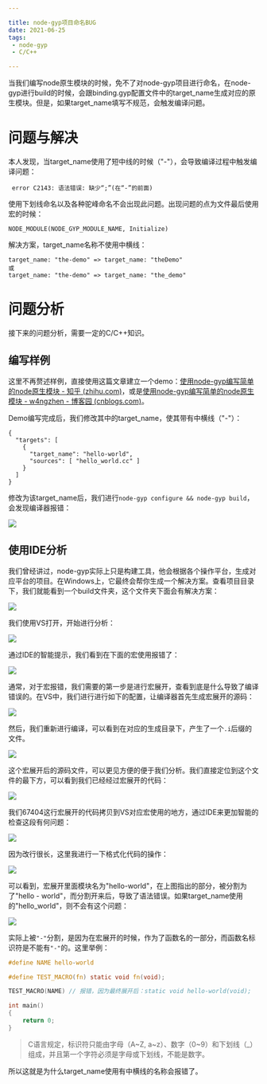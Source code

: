 ```yaml
---

title: node-gyp项目命名BUG
date: 2021-06-25
tags:
 - node-gyp
 - C/C++

---
```


当我们编写node原生模块的时候，免不了对node-gyp项目进行命名，在node-gyp进行build的时候，会跟binding.gyp配置文件中的target_name生成对应的原生模块。但是，如果target_name填写不规范，会触发编译问题。

<!-- more -->

# 问题与解决

本人发现，当target_name使用了短中线的时候（"-"），会导致编译过程中触发编译问题：

```
 error C2143: 语法错误: 缺少“;”(在“-”的前面) 
```

使用下划线命名以及各种驼峰命名不会出现此问题。出现问题的点为文件最后使用宏的时候：

```
NODE_MODULE(NODE_GYP_MODULE_NAME, Initialize)
```

解决方案，target_name名称不使用中横线：

```
target_name: "the-demo" => target_name: "theDemo"
或
target_name: "the-demo" => target_name: "the_demo"
```

# 问题分析

接下来的问题分析，需要一定的C/C++知识。

## 编写样例

这里不再赘述样例，直接使用这篇文章建立一个demo：[使用node-gyp编写简单的node原生模块 - 知乎 (zhihu.com)](https://zhuanlan.zhihu.com/p/383948462)，或是[使用node-gyp编写简单的node原生模块 - w4ngzhen - 博客园 (cnblogs.com)](https://www.cnblogs.com/w4ngzhen/p/14931367.html)。

Demo编写完成后，我们修改其中的target_name，使其带有中横线（"-"）：

```
{
  "targets": [
    {
      "target_name": "hello-world",
      "sources": [ "hello_world.cc" ]
    }
  ]
}
```

修改为该target_name后，我们进行`node-gyp configure && node-gyp build`，会发现编译器报错：

![](https://cdn.jsdelivr.net/gh/w4ngzhen/CDN/images/post/2021-06-25-node-gyp-target-name-bug/compile-error.jpg)

## 使用IDE分析

我们曾经讲过，node-gyp实际上只是构建工具，他会根据各个操作平台，生成对应平台的项目。在Windows上，它最终会帮你生成一个解决方案。查看项目目录下，我们就能看到一个build文件夹，这个文件夹下面会有解决方案：

![](https://cdn.jsdelivr.net/gh/w4ngzhen/CDN/images/post/2021-06-25-node-gyp-target-name-bug/node-gyp-build-sln.jpg)

我们使用VS打开，开始进行分析：

![](https://cdn.jsdelivr.net/gh/w4ngzhen/CDN/images/post/2021-06-25-node-gyp-target-name-bug/demo-sln-in-vs.jpg)

通过IDE的智能提示，我们看到在下面的宏使用报错了：

![](https://cdn.jsdelivr.net/gh/w4ngzhen/CDN/images/post/2021-06-25-node-gyp-target-name-bug/compile-err-in-vs.jpg)

通常，对于宏报错，我们需要的第一步是进行宏展开，查看到底是什么导致了编译错误的。在VS中，我们进行进行如下的配置，让编译器首先生成宏展开的源码：

![](https://cdn.jsdelivr.net/gh/w4ngzhen/CDN/images/post/2021-06-25-node-gyp-target-name-bug/gen-i-file.jpg)

然后，我们重新进行编译，可以看到在对应的生成目录下，产生了一个`.i`后缀的文件。

![](https://cdn.jsdelivr.net/gh/w4ngzhen/CDN/images/post/2021-06-25-node-gyp-target-name-bug/i-file-generated.jpg)

这个宏展开后的源码文件，可以更见方便的便于我们分析。我们直接定位到这个文件的最下方，可以看到我们已经经过宏展开的代码：

![](https://cdn.jsdelivr.net/gh/w4ngzhen/CDN/images/post/2021-06-25-node-gyp-target-name-bug/i-file-content.jpg)

我们67404这行宏展开的代码拷贝到VS对应宏使用的地方，通过IDE来更加智能的检查这段有何问题：

![](https://cdn.jsdelivr.net/gh/w4ngzhen/CDN/images/post/2021-06-25-node-gyp-target-name-bug/replace-macro-to-code.jpg)

因为改行很长，这里我进行一下格式化代码的操作：

![](https://cdn.jsdelivr.net/gh/w4ngzhen/CDN/images/post/2021-06-25-node-gyp-target-name-bug/macro-unfold-error-point.jpg)

可以看到，宏展开里面模块名为"hello-world"，在上图指出的部分，被分割为了"hello - world"，而分割开来后，导致了语法错误。如果target_name使用的"hello_world"，则不会有这个问题：

![](https://cdn.jsdelivr.net/gh/w4ngzhen/CDN/images/post/2021-06-25-node-gyp-target-name-bug/macro-unfold-with-underline.jpg)

实际上被`"-"`分割，是因为在宏展开的时候，作为了函数名的一部分，而函数名标识符是不能有`"-"`的。这里举例：

```c
#define NAME hello-world

#define TEST_MACRO(fn) static void fn(void);

TEST_MACRO(NAME) // 报错，因为最终展开后：static void hello-world(void);

int main()
{
    return 0;
}
```

>C语言规定，标识符只能由字母（A~Z, a~z）、数字（0~9）和下划线（_）组成，并且第一个字符必须是字母或下划线，不能是数字。

所以这就是为什么target_name使用有中横线的名称会报错了。
